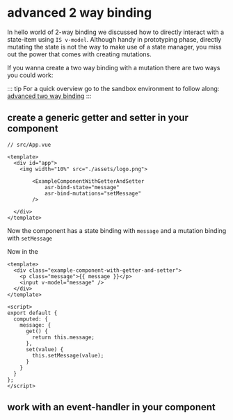 # advanced 2 way binding

In hello world of 2-way binding we discussed how to directly interact with a state-item using `IS v-model`. Although handy in prototyping phase, directly mutating the state is not the way to make use of a state manager, you miss out the power that comes with creating mutations.

If you wanna create a two way binding with a mutation there are two ways you could work:

::: tip
For a quick overview go to the sandbox environment to follow along:
[advanced two way binding](https://codesandbox.io/s/manual-advanced-2-way-binding-wkcny)
:::

## create a generic getter and setter in your component

```vue{8,9}
// src/App.vue

<template>
  <div id="app">
    <img width="10%" src="./assets/logo.png">

        <ExampleComponentWithGetterAndSetter 
            asr-bind-state="message"
            asr-bind-mutations="setMessage"
        />

  </div>
</template>
```

Now the component has a state binding with `message` and a mutation binding with `setMessage`

Now in the 

```vue{11,18}
<template>
  <div class="example-component-with-getter-and-setter">
    <p class="message">{{ message }}</p>
    <input v-model="message" />
  </div>
</template>

<script>
export default {
  computed: {
    message: {
      get() {
        return this.message;
      },
      set(value) {
        this.setMessage(value);
      }
    }
  }
};
</script>
```


## work with an event-handler in your component



